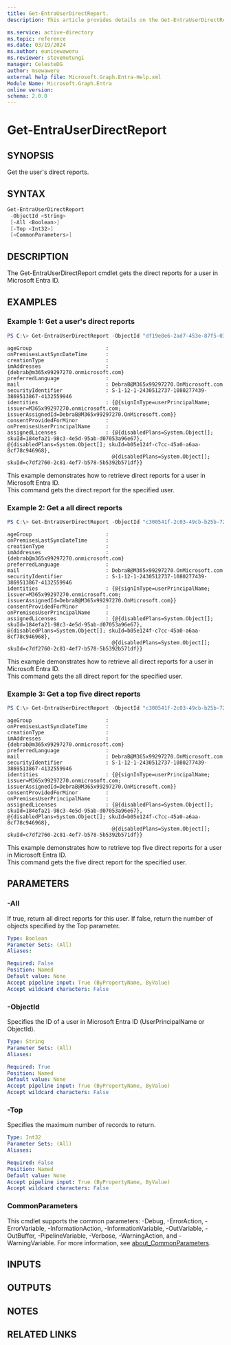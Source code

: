 ```yaml
---
title: Get-EntraUserDirectReport.
description: This article provides details on the Get-EntraUserDirectReport command.

ms.service: active-directory
ms.topic: reference
ms.date: 03/19/2024
ms.author: eunicewaweru
ms.reviewer: stevemutungi
manager: CelesteDG
author: msewaweru
external help file: Microsoft.Graph.Entra-Help.xml
Module Name: Microsoft.Graph.Entra
online version:
schema: 2.0.0
---
```


# Get-EntraUserDirectReport

## SYNOPSIS
Get the user's direct reports.

## SYNTAX

```powershell
Get-EntraUserDirectReport 
 -ObjectId <String> 
 [-All <Boolean>] 
 [-Top <Int32>] 
 [<CommonParameters>]
```

## DESCRIPTION
The Get-EntraUserDirectReport cmdlet gets the direct reports for a user in Microsoft Entra ID.

## EXAMPLES

### Example 1: Get a user's direct reports
```powershell
PS C:\> Get-EntraUserDirectReport -ObjectId "df19e8e6-2ad7-453e-87f5-037f6529ae16"
```
```output
ageGroup                        :
onPremisesLastSyncDateTime      :
creationType                    :
imAddresses                     : {debrab@m365x99297270.onmicrosoft.com}
preferredLanguage               :
mail                            : DebraB@M365x99297270.OnMicrosoft.com
securityIdentifier              : S-1-12-1-2430512737-1080277439-3869513867-4132559946
identities                      : {@{signInType=userPrincipalName; issuer=M365x99297270.onmicrosoft.com; issuerAssignedId=DebraB@M365x99297270.OnMicrosoft.com}}
consentProvidedForMinor         :
onPremisesUserPrincipalName     :
assignedLicenses                : {@{disabledPlans=System.Object[]; skuId=184efa21-98c3-4e5d-95ab-d07053a96e67}, @{disabledPlans=System.Object[]; skuId=b05e124f-c7cc-45a0-a6aa-8cf78c946968},
                                  @{disabledPlans=System.Object[]; skuId=c7df2760-2c81-4ef7-b578-5b5392b571df}}
```

This example demonstrates how to retrieve direct reports for a user in Microsoft Entra ID.    
This command gets the direct report for the specified user.

### Example 2: Get a all direct reports
```powershell
PS C:\> Get-EntraUserDirectReport -ObjectId "c300541f-2c03-49cb-b25b-72f09cb29abf" -All $true
```
```output
ageGroup                        :
onPremisesLastSyncDateTime      :
creationType                    :
imAddresses                     : {debrab@m365x99297270.onmicrosoft.com}
preferredLanguage               :
mail                            : DebraB@M365x99297270.OnMicrosoft.com
securityIdentifier              : S-1-12-1-2430512737-1080277439-3869513867-4132559946
identities                      : {@{signInType=userPrincipalName; issuer=M365x99297270.onmicrosoft.com; issuerAssignedId=DebraB@M365x99297270.OnMicrosoft.com}}
consentProvidedForMinor         :
onPremisesUserPrincipalName     :
assignedLicenses                : {@{disabledPlans=System.Object[]; skuId=184efa21-98c3-4e5d-95ab-d07053a96e67}, @{disabledPlans=System.Object[]; skuId=b05e124f-c7cc-45a0-a6aa-8cf78c946968},
                                  @{disabledPlans=System.Object[]; skuId=c7df2760-2c81-4ef7-b578-5b5392b571df}}
```

This example demonstrates how to retrieve all direct reports for a user in Microsoft Entra ID.  
This command gets the all direct report for the specified user.

### Example 3: Get a top five direct reports
```powershell
PS C:\> Get-EntraUserDirectReport -ObjectId "c300541f-2c03-49cb-b25b-72f09cb29abf" -Top 5
```
```output
ageGroup                        :
onPremisesLastSyncDateTime      :
creationType                    :
imAddresses                     : {debrab@m365x99297270.onmicrosoft.com}
preferredLanguage               :
mail                            : DebraB@M365x99297270.OnMicrosoft.com
securityIdentifier              : S-1-12-1-2430512737-1080277439-3869513867-4132559946
identities                      : {@{signInType=userPrincipalName; issuer=M365x99297270.onmicrosoft.com; issuerAssignedId=DebraB@M365x99297270.OnMicrosoft.com}}
consentProvidedForMinor         :
onPremisesUserPrincipalName     :
assignedLicenses                : {@{disabledPlans=System.Object[]; skuId=184efa21-98c3-4e5d-95ab-d07053a96e67}, @{disabledPlans=System.Object[]; skuId=b05e124f-c7cc-45a0-a6aa-8cf78c946968},
                                  @{disabledPlans=System.Object[]; skuId=c7df2760-2c81-4ef7-b578-5b5392b571df}}
```

This example demonstrates how to retrieve top five direct reports for a user in Microsoft Entra ID.  
This command gets the five direct report for the specified user.

## PARAMETERS

### -All
If true, return all direct reports for this user.
If false, return the number of objects specified by the Top parameter.

```yaml
Type: Boolean
Parameter Sets: (All)
Aliases:

Required: False
Position: Named
Default value: None
Accept pipeline input: True (ByPropertyName, ByValue)
Accept wildcard characters: False
```

### -ObjectId
Specifies the ID of a user in Microsoft Entra ID (UserPrincipalName or ObjectId).

```yaml
Type: String
Parameter Sets: (All)
Aliases:

Required: True
Position: Named
Default value: None
Accept pipeline input: True (ByPropertyName, ByValue)
Accept wildcard characters: False
```

### -Top
Specifies the maximum number of records to return.

```yaml
Type: Int32
Parameter Sets: (All)
Aliases:

Required: False
Position: Named
Default value: None
Accept pipeline input: True (ByPropertyName, ByValue)
Accept wildcard characters: False
```

### CommonParameters
This cmdlet supports the common parameters: -Debug, -ErrorAction, -ErrorVariable, -InformationAction, -InformationVariable, -OutVariable, -OutBuffer, -PipelineVariable, -Verbose, -WarningAction, and -WarningVariable. For more information, see [about_CommonParameters](https://go.microsoft.com/fwlink/?LinkID=113216).

## INPUTS

## OUTPUTS

## NOTES

## RELATED LINKS
